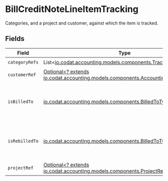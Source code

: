 # BillCreditNoteLineItemTracking

Categories, and a project and customer, against which the item is tracked.


## Fields

| Field                                                                                                                               | Type                                                                                                                                | Required                                                                                                                            | Description                                                                                                                         |
| ----------------------------------------------------------------------------------------------------------------------------------- | ----------------------------------------------------------------------------------------------------------------------------------- | ----------------------------------------------------------------------------------------------------------------------------------- | ----------------------------------------------------------------------------------------------------------------------------------- |
| `categoryRefs`                                                                                                                      | List<[io.codat.accounting.models.components.TrackingCategoryRef](../../models/components/TrackingCategoryRef.md)>                   | :heavy_check_mark:                                                                                                                  | N/A                                                                                                                                 |
| `customerRef`                                                                                                                       | [Optional<? extends io.codat.accounting.models.components.AccountingCustomerRef>](../../models/components/AccountingCustomerRef.md) | :heavy_minus_sign:                                                                                                                  | N/A                                                                                                                                 |
| `isBilledTo`                                                                                                                        | [io.codat.accounting.models.components.BilledToType](../../models/components/BilledToType.md)                                       | :heavy_check_mark:                                                                                                                  | Defines if the invoice or credit note is billed/rebilled to a project or customer.                                                  |
| `isRebilledTo`                                                                                                                      | [io.codat.accounting.models.components.BilledToType](../../models/components/BilledToType.md)                                       | :heavy_check_mark:                                                                                                                  | Defines if the invoice or credit note is billed/rebilled to a project or customer.                                                  |
| `projectRef`                                                                                                                        | [Optional<? extends io.codat.accounting.models.components.ProjectRef>](../../models/components/ProjectRef.md)                       | :heavy_minus_sign:                                                                                                                  | N/A                                                                                                                                 |